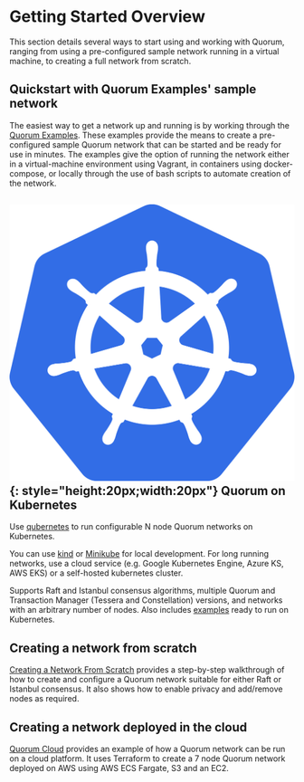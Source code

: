 # Getting Started Overview

This section details several ways to start using and working with Quorum, ranging from using a pre-configured sample network running in a virtual machine, to creating a full network from scratch.

## Quickstart with Quorum Examples' sample network

The easiest way to get a network up and running is by working through the [Quorum Examples](../Quorum-Examples).  These examples provide the means to create a pre-configured sample Quorum network that can be started and be ready for use in minutes.  The examples give the option of running the network either in a virtual-machine environment using Vagrant, in containers using docker-compose, or locally through the use of bash scripts to automate creation of the network.

## ![k8s-logo](../images/qubernetes/k8s-logo.png){: style="height:20px;width:20px"} Quorum on Kubernetes

Use [qubernetes](https://github.com/jpmorganchase/qubernetes) to run configurable N node Quorum networks on Kubernetes.  
   
You can use [kind](https://github.com/jpmorganchase/qubernetes#quickest-start) or [Minikube](https://github.com/jpmorganchase/qubernetes/blob/master/docs/minikube-docs.md) 
for local development.  For long running networks, use a cloud service (e.g. Google Kubernetes Engine, Azure KS, AWS EKS) or a self-hosted kubernetes cluster.

Supports Raft and Istanbul consensus algorithms, multiple Quorum and Transaction Manager (Tessera and Constellation) versions, 
and networks with an arbitrary number of nodes.
Also includes [examples](https://github.com/jpmorganchase/qubernetes/blob/master/docs/7nodes-on-k8s.md) ready to run on Kubernetes. 

## Creating a network from scratch

[Creating a Network From Scratch](../Creating-A-Network-From-Scratch) provides a step-by-step walkthrough of how to create and configure a Quorum network suitable for either Raft or Istanbul consensus.  It also shows how to enable privacy and add/remove nodes as required.

## Creating a network deployed in the cloud

[Quorum Cloud](https://github.com/jpmorganchase/quorum-cloud) provides an example of how a Quorum network can be run on a cloud platform.  It uses Terraform to create a 7 node Quorum network deployed on AWS using AWS ECS Fargate, S3 and an EC2.
